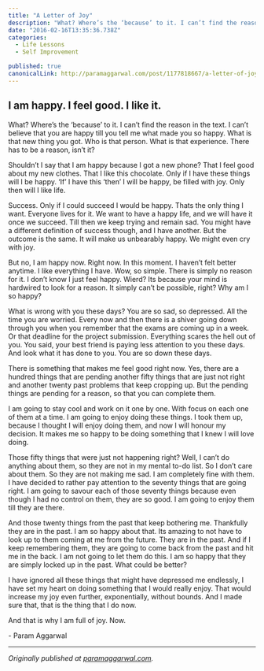 ```yaml
---
title: "A Letter of Joy"
description: "What? Where’s the ‘because’ to it. I can’t find the reason in the text. I can’t believe that you are happy till you tell me what made you so happy. What is that new thing you got. Who is that person…"
date: "2016-02-16T13:35:36.738Z"
categories: 
  - Life Lessons
  - Self Improvement

published: true
canonicalLink: http://paramaggarwal.com/post/1177818667/a-letter-of-joy
---
```


## I am happy. I feel good. I like it.

What? Where’s the ‘because’ to it. I can’t find the reason in the text. I can’t believe that you are happy till you tell me what made you so happy. What is that new thing you got. Who is that person. What is that experience. There has to be a reason, isn’t it?

Shouldn’t I say that I am happy because I got a new phone? That I feel good about my new clothes. That I like this chocolate. Only if I have these things will I be happy. ‘If’ I have this ‘then’ I will be happy, be filled with joy. Only then will I like life.

Success. Only if I could succeed I would be happy. Thats the only thing I want. Everyone lives for it. We want to have a happy life, and we will have it once we succeed. Till then we keep trying and remain sad. You might have a different definition of success though, and I have another. But the outcome is the same. It will make us unbearably happy. We might even cry with joy.

But no, I am happy now. Right now. In this moment. I haven’t felt better anytime. I like everything I have. Wow, so simple. There is simply no reason for it. I don’t know I just feel happy. Wierd? Its because your mind is hardwired to look for a reason. It simply can’t be possible, right? Why am I so happy?

What is wrong with you these days? You are so sad, so depressed. All the time you are worried. Every now and then there is a shiver going down through you when you remember that the exams are coming up in a week. Or that deadline for the project submission. Everything scares the hell out of you. You said, your best friend is paying less attention to you these days. And look what it has done to you. You are so down these days.

There is something that makes me feel good right now. Yes, there are a hundred things that are pending another fifty things that are just not right and another twenty past problems that keep cropping up. But the pending things are pending for a reason, so that you can complete them.

I am going to stay cool and work on it one by one. With focus on each one of them at a time. I am going to enjoy doing these things. I took them up, because I thought I will enjoy doing them, and now I will honour my decision. It makes me so happy to be doing something that I knew I will love doing.

Those fifty things that were just not happening right? Well, I can’t do anything about them, so they are not in my mental to-do list. So I don’t care about them. So they are not making me sad. I am completely fine with them. I have decided to rather pay attention to the seventy things that are going right. I am going to savour each of those seventy things because even though I had no control on them, they are so good. I am going to enjoy them till they are there.

And those twenty things from the past that keep bothering me. Thankfully they are in the past. I am so happy about that. Its amazing to not have to look up to them coming at me from the future. They are in the past. And if I keep remembering them, they are going to come back from the past and hit me in the back. I am not going to let them do this. I am so happy that they are simply locked up in the past. What could be better?

I have ignored all these things that might have depressed me endlessly, I have set my heart on doing something that I would really enjoy. That would increase my joy even further, exponentially, without bounds. And I made sure that, that is the thing that I do now.

And that is why I am full of joy. Now.

\- Param Aggarwal

---

_Originally published at_ [_paramaggarwal.com_](http://paramaggarwal.com/post/1177818667/a-letter-of-joy)_._
